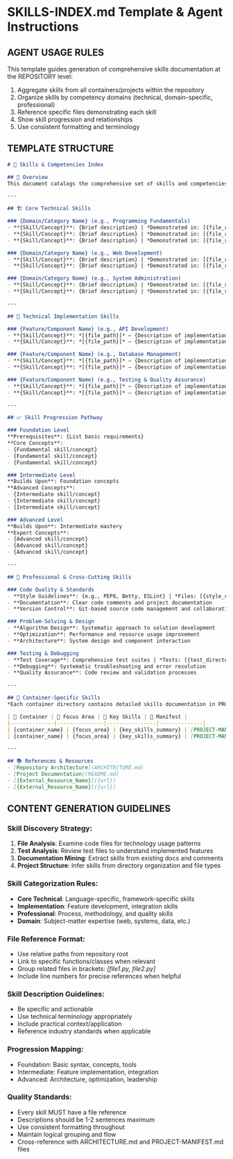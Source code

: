 # SKILLS-INDEX.md Template & Agent Instructions

## AGENT USAGE RULES
This template guides generation of comprehensive skills documentation at the REPOSITORY level:
1. Aggregate skills from all containers/projects within the repository
2. Organize skills by competency domains (technical, domain-specific, professional)
3. Reference specific files demonstrating each skill
4. Show skill progression and relationships
5. Use consistent formatting and terminology

## TEMPLATE STRUCTURE

```markdown
# 🎯 Skills & Competencies Index

## 📖 Overview
This document catalogs the comprehensive set of skills and competencies developed across all projects in this repository. It serves as a reference for learners, educators, and professionals to understand the scope and depth of skills acquired.

---

## 🏗️ Core Technical Skills

### {Domain/Category Name} (e.g., Programming Fundamentals)
- **{Skill/Concept}**: {Brief description} | *Demonstrated in: [{file_reference}]*
- **{Skill/Concept}**: {Brief description} | *Demonstrated in: [{file_reference}]*
- **{Skill/Concept}**: {Brief description} | *Demonstrated in: [{file_reference}]*

### {Domain/Category Name} (e.g., Web Development)
- **{Skill/Concept}**: {Brief description} | *Demonstrated in: [{file_reference}]*
- **{Skill/Concept}**: {Brief description} | *Demonstrated in: [{file_reference}]*

### {Domain/Category Name} (e.g., System Administration)
- **{Skill/Concept}**: {Brief description} | *Demonstrated in: [{file_reference}]*
- **{Skill/Concept}**: {Brief description} | *Demonstrated in: [{file_reference}]*

---

## 🔧 Technical Implementation Skills

### {Feature/Component Name} (e.g., API Development)
- **{Skill/Concept}**: *[{file_path}]* – {Description of implementation}
- **{Skill/Concept}**: *[{file_path}]* – {Description of implementation}

### {Feature/Component Name} (e.g., Database Management)
- **{Skill/Concept}**: *[{file_path}]* – {Description of implementation}
- **{Skill/Concept}**: *[{file_path}]* – {Description of implementation}

### {Feature/Component Name} (e.g., Testing & Quality Assurance)
- **{Skill/Concept}**: *[{file_path}]* – {Description of implementation}
- **{Skill/Concept}**: *[{file_path}]* – {Description of implementation}

---

## 📈 Skill Progression Pathway

### Foundation Level
**Prerequisites**: {List basic requirements}
**Core Concepts**: 
- {Fundamental skill/concept}
- {Fundamental skill/concept}
- {Fundamental skill/concept}

### Intermediate Level  
**Builds Upon**: Foundation concepts
**Advanced Concepts**:
- {Intermediate skill/concept}
- {Intermediate skill/concept}
- {Intermediate skill/concept}

### Advanced Level
**Builds Upon**: Intermediate mastery
**Expert Concepts**:
- {Advanced skill/concept}
- {Advanced skill/concept}
- {Advanced skill/concept}

---

## 🌟 Professional & Cross-Cutting Skills

### Code Quality & Standards
- **Style Guidelines**: {e.g., PEP8, Betty, ESLint} | *Files: [{style_config_files}]*
- **Documentation**: Clear code comments and project documentation
- **Version Control**: Git-based source code management and collaboration

### Problem-Solving & Design
- **Algorithm Design**: Systematic approach to solution development
- **Optimization**: Performance and resource usage improvement
- **Architecture**: System design and component interaction

### Testing & Debugging
- **Test Coverage**: Comprehensive test suites | *Tests: [{test_directories}]*
- **Debugging**: Systematic troubleshooting and error resolution
- **Quality Assurance**: Code review and validation processes

---

## 🔗 Container-Specific Skills
*Each container directory contains detailed skills documentation in PROJECT-MANIFEST.md*

| 📂 Container | 🎯 Focus Area | 📝 Key Skills | 📄 Manifest |
|--------------|---------------|----------------|--------------|
| {container_name} | {focus_area} | {key_skills_summary} | [PROJECT-MANIFEST.md]({path}) |
| {container_name} | {focus_area} | {key_skills_summary} | [PROJECT-MANIFEST.md]({path}) |

---

## 📚 References & Resources
- [Repository Architecture](ARCHITECTURE.md)
- [Project Documentation](README.md)
- [{External_Resource_Name}]({url})
- [{External_Resource_Name}]({url})
```

## CONTENT GENERATION GUIDELINES

### Skill Discovery Strategy:
1. **File Analysis**: Examine code files for technology usage patterns
2. **Test Analysis**: Review test files to understand implemented features
3. **Documentation Mining**: Extract skills from existing docs and comments
4. **Project Structure**: Infer skills from directory organization and file types

### Skill Categorization Rules:
- **Core Technical**: Language-specific, framework-specific skills
- **Implementation**: Feature development, integration skills  
- **Professional**: Process, methodology, and quality skills
- **Domain**: Subject-matter expertise (web, systems, data, etc.)

### File Reference Format:
- Use relative paths from repository root
- Link to specific functions/classes when relevant
- Group related files in brackets: *[file1.py, file2.py]*
- Include line numbers for precise references when helpful

### Skill Description Guidelines:
- Be specific and actionable
- Use technical terminology appropriately
- Include practical context/application
- Reference industry standards when applicable

### Progression Mapping:
- Foundation: Basic syntax, concepts, tools
- Intermediate: Feature implementation, integration
- Advanced: Architecture, optimization, leadership

### Quality Standards:
- Every skill MUST have a file reference
- Descriptions should be 1-2 sentences maximum
- Use consistent formatting throughout
- Maintain logical grouping and flow
- Cross-reference with ARCHITECTURE.md and PROJECT-MANIFEST.md files
